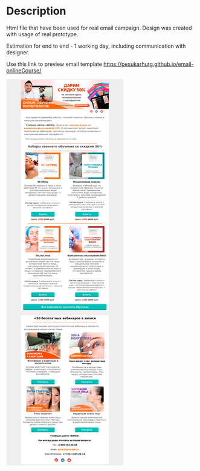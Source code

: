 # Description

Html file that have been used for real email campaign. Design was created with usage of real prototype.

Estimation for end to end - 1 working day, including communication with designer.

Use this link to preview email template https://pesukarhutg.github.io/email-onlineCourse/

[![Preview](https://github.com/PesukarhuTG/email-onlineCourse/blob/master/assets/design-preview.jpg)](https://pesukarhutg.github.io/email-onlineCourse/)
